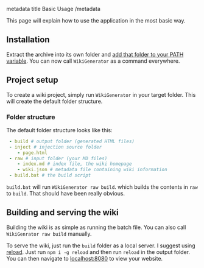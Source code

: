 metadata
title Basic Usage
/metadata

This page will explain how to use the application in the most basic way.

## Installation

Extract the archive into its own folder and [add that folder to your PATH variable](https://www.architectryan.com/2018/03/17/add-to-the-path-on-windows-10/). 
You can now call `WikiGenerator` as a command everywhere.

## Project setup

To create a wiki project, simply run `WikiGenerator` in your target folder. This will create the default folder structure.

### Folder structure

The default folder structure looks like this:
```yaml
 - build # output folder (generated HTML files)
 - inject # injection source folder
    - page.html
 - raw # input folder (your MD files)
    - index.md # index file, the wiki homepage
    - wiki.json # metadata file containing wiki information
 - build.bat # the build script
```
`build.bat` will run `WikiGenerator raw build`. which builds the contents in `raw` to `build`. That should have been really obvious. 

## Building and serving the wiki

Building the wiki is as simple as running the batch file. You can also call `WikiGenrator raw build` manually.

To serve the wiki, just run the `build` folder as a local server. I suggest using [reload](https://www.npmjs.com/package/reload). Just run `npm i -g reload` and then run `reload` in the output folder. You can then navigate to [localhost:8080](http://localhost:8080/) to view your website.